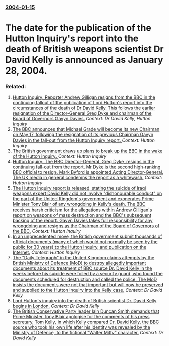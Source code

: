 ### [2004-01-15](/news/2004/01/15/index.md)

#  The date for the publication of the Hutton Inquiry's report into the death of British weapons scientist Dr David Kelly is announced as January 28, 2004.




### Related:

1. [ Hutton Inquiry: Reporter Andrew Gilligan resigns from the BBC in the continuing fallout of the publication of Lord Hutton's report into the circumstances of the death of Dr David Kelly. This follows the earlier resignation of the Director-General Greg Dyke and chairman of the Board of Governors Gavyn Davies.](/news/2004/01/30/hutton-inquiry-reporter-andrew-gilligan-resigns-from-the-bbc-in-the-continuing-fallout-of-the-publication-of-lord-hutton-s-report-into-the.md) _Context: Dr David Kelly, Hutton Inquiry_
2. [ The BBC announces that Michael Grade will become its new Chairman on May 17, following the resignation of its previous Chairman Gavyn Davies in the fall-out from the Hutton Inquiry report. ](/news/2004/04/2/the-bbc-announces-that-michael-grade-will-become-its-new-chairman-on-may-17-following-the-resignation-of-its-previous-chairman-gavyn-davie.md) _Context: Hutton Inquiry_
3. [ The British government draws up plans to break up the BBC in the wake of the Hutton inquiry. ](/news/2004/02/15/the-british-government-draws-up-plans-to-break-up-the-bbc-in-the-wake-of-the-hutton-inquiry.md) _Context: Hutton Inquiry_
4. [ Hutton Inquiry: The BBC Director-General, Greg Dyke, resigns in the continuing fall-out from the report. Mr Dyke is the second high-ranking BBC official to resign. Mark Byford is appointed Acting Director-General. The UK media in general condemns the report as a whitewash.](/news/2004/01/29/hutton-inquiry-the-bbc-director-general-greg-dyke-resigns-in-the-continuing-fall-out-from-the-report-mr-dyke-is-the-second-high-ranking.md) _Context: Hutton Inquiry_
5. [ The Hutton Inquiry report is released, stating the suicide of Iraqi weapons expert David Kelly did not involve "dishonourable conduct" on the part of the United Kingdom's government and exonerates Prime Minister Tony Blair of any wrongdoing in Kelly's death. The BBC receives harsh criticism for the allegations within Andrew Gilligan's report on weapons of mass destruction and the BBC's subsequent backing of the report. Gavyn Davies takes full responsibility for any wrongdoing and resigns as the Chairman of the Board of Governors of the BBC.](/news/2004/01/28/the-hutton-inquiry-report-is-released-stating-the-suicide-of-iraqi-weapons-expert-david-kelly-did-not-involve-dishonourable-conduct-on-t.md) _Context: Hutton Inquiry_
6. [ In an unprecedented move, the British government submit thousands of official documents (many of which would not normally be seen by the public for 30 years) to the Hutton Inquiry, and publication on the Internet.](/news/2003/08/23/in-an-unprecedented-move-the-british-government-submit-thousands-of-official-documents-many-of-which-would-not-normally-be-seen-by-the-pu.md) _Context: Hutton Inquiry_
7. [ The "Daily Telegraph" in the United Kingdom claims attempts by the British Ministry of Defence (MoD) to destroy allegedly important documents about its treatment of BBC source Dr. David Kelly in the weeks before his suicide were foiled by a security guard, who found the documents scheduled for destruction and called the police. The MoD insists the documents were not that important but will now be preserved and supplied to the Hutton Inquiry into the Kelly case.](/news/2003/08/2/the-daily-telegraph-in-the-united-kingdom-claims-attempts-by-the-british-ministry-of-defence-mod-to-destroy-allegedly-important-documen.md) _Context: Dr David Kelly_
8. [ Lord Hutton's inquiry into the death of British scientist Dr. David Kelly begins in London.](/news/2003/08/11/lord-hutton-s-inquiry-into-the-death-of-british-scientist-dr-david-kelly-begins-in-london.md) _Context: Dr David Kelly_
9. [ The British Conservative Party leader Iain Duncan Smith demands that Prime Minister Tony Blair apologise for the comments of his press secretary, Tom Kelly, in which Kelly compared Dr. David Kelly, the BBC source who took his own life after his identity was revealed by the Ministry of Defence, to the fictional "Walter Mitty" character.](/news/2003/08/10/the-british-conservative-party-leader-iain-duncan-smith-demands-that-prime-minister-tony-blair-apologise-for-the-comments-of-his-press-secr.md) _Context: Dr David Kelly_
